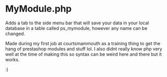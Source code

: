 # MyModule.php
Adds a tab to the side menu bar that will save your data in your local database in a table called ps_mymodule, however any name can be changed.

Made during my first job at courtsmammouth as a training thing to get the hang of prestashop modules and stuff lol.
I also didnt really know php very well at the time of making this so syntax can be weird here and there but it works.

:)